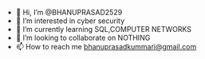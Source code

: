 - 👋 Hi, I’m @BHANUPRASAD2529
- 👀 I’m interested in cyber security
- 🌱 I’m currently learning SQL,COMPUTER NETWORKS
- 💞️ I’m looking to collaborate on NOTHING
- 📫 How to reach me bhanuprasadkummari@gmail.com

<!---
BHANUPRASAD2529/BHANUPRASAD2529 is a ✨ special ✨ repository because its `README.md` (this file) appears on your GitHub profile.
You can click the Preview link to take a look at your changes.
--->
